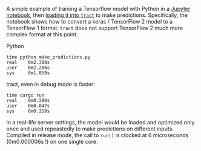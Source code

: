 A simple example of training a Tensorflow model with Python in a [Jupyter notebook](simple_model.ipynb), then [loading it into `tract`](src/main.rs) to make predictions. Specifically, the notebook shows how to convert a keras / TensorFlow 2 model to a TensorFlow 1 format: `tract` does not support TensorFlow 2 much more complex format at this point.

Python

```
time python make_predictions.py
real    0m2.388s
user    0m2.266s
sys     0m1.859s
```

tract, even in debug mode is faster:

```
time cargo run
real    0m0.280s
user    0m0.047s
sys     0m0.219s
```

In a real-life server settings, the model would be loaded and optimized only once and used repeastedly to make predictions on different inputs. Compiled in release mode, the call to `run()` is clocked at 6 microseconds (0m0.000006s !) on one single core.

